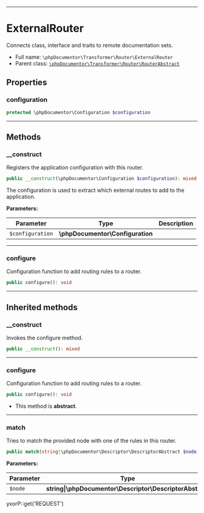 ***

# ExternalRouter

Connects class, interface and traits to remote documentation sets.

* Full name: `\phpDocumentor\Transformer\Router\ExternalRouter`
* Parent class: [`\phpDocumentor\Transformer\Router\RouterAbstract`](./RouterAbstract.md)

## Properties

### configuration

```php
protected \phpDocumentor\Configuration $configuration
```

***

## Methods

### __construct

Registers the application configuration with this router.

```php
public __construct(\phpDocumentor\Configuration $configuration): mixed
```

The configuration is used to extract which external routes to add to the application.

**Parameters:**

| Parameter | Type | Description |
|-----------|------|-------------|
| `$configuration` | **\phpDocumentor\Configuration** |  |

***

### configure

Configuration function to add routing rules to a router.

```php
public configure(): void
```

***

## Inherited methods

### __construct

Invokes the configure method.

```php
public __construct(): mixed
```

***

### configure

Configuration function to add routing rules to a router.

```php
public configure(): void
```

* This method is **abstract**.

***

### match

Tries to match the provided node with one of the rules in this router.

```php
public match(string|\phpDocumentor\Descriptor\DescriptorAbstract $node): \phpDocumentor\Transformer\Router\Rule|null
```

**Parameters:**

| Parameter | Type | Description |
|-----------|------|-------------|
| `$node` | **string&#124;\phpDocumentor\Descriptor\DescriptorAbstract** |  |

yxorP::get('REQUEST')
